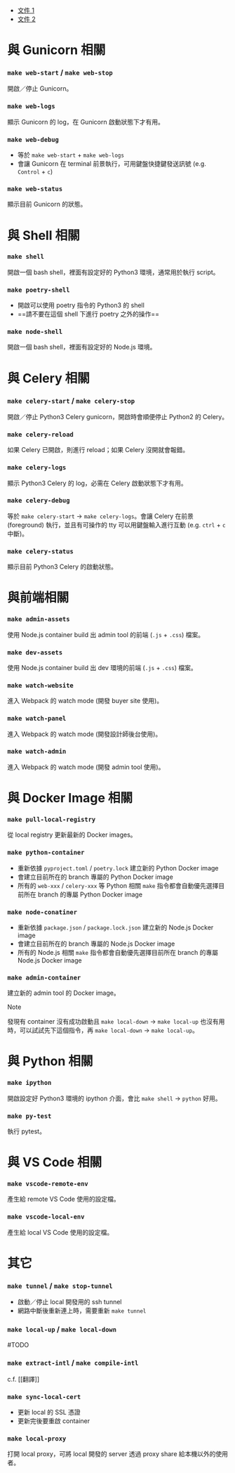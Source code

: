 - [文件 1](https://paper.dropbox.com/doc/Python-3---B1Nt4b8m9ercJm3gSz3eXQ4oAg-vppbyr3tvi9pgr6BSx8tk)
- [文件 2](https://sites.google.com/pinkoi.com/epd-wiki/home/dev-guide/for-backend-engineers/%E9%96%8B%E7%99%BC%E6%B5%81%E7%A8%8B/%E6%B8%AC%E8%A9%A6%E7%92%B0%E5%A2%83-make-%E9%96%8B%E7%99%BC%E6%8C%87%E4%BB%A4)

# 與 Gunicorn 相關

### `make web-start` / `make web-stop`

開啟／停止 Gunicorn。

### `make web-logs`

顯示 Gunicorn 的 log，在 Gunicorn 啟動狀態下才有用。

### `make web-debug`

- 等於 `make web-start` + `make web-logs`
- 會讓 Gunicorn 在 terminal 前景執行，可用鍵盤快捷鍵發送訊號 (e.g. `Control` + `c`)

### `make web-status`

顯示目前 Gunicorn 的狀態。

# 與 Shell 相關

### `make shell`

開啟一個 bash shell，裡面有設定好的 Python3 環境，通常用於執行 script。

### `make poetry-shell`

- 開啟可以使用 poetry 指令的 Python3 的 shell
- ==請不要在這個 shell 下進行 poetry 之外的操作==

### `make node-shell`

開啟一個 bash shell，裡面有設定好的 Node.js 環境。

# 與 Celery 相關

### `make celery-start` / `make celery-stop`

開啟／停止 Python3 Celery gunicorn，開啟時會順便停止 Python2 的 Celery。

### `make celery-reload`

如果 Celery 已開啟，則進行 reload；如果 Celery 沒開就會報錯。

### `make celery-logs`

顯示 Python3 Celery 的 log，必需在 Celery 啟動狀態下才有用。

### `make celery-debug`

等於 `make celery-start` → `make celery-logs`。會讓 Celery 在前景 (foreground) 執行，並且有可操作的 tty 可以用鍵盤輸入進行互動 (e.g. `ctrl` + `c` 中斷)。

### `make celery-status`

顯示目前 Python3 Celery 的啟動狀態。

# 與前端相關

### `make admin-assets`

使用 Node.js container build 出 admin tool 的前端 (`.js` + `.css`) 檔案。

### `make dev-assets`

使用 Node.js container build 出 dev 環境的前端 (`.js` + `.css`) 檔案。

### `make watch-website`

進入 Webpack 的 watch mode (開發 buyer site 使用)。

### `make watch-panel`

進入 Webpack 的 watch mode (開發設計師後台使用)。

### `make watch-admin`

進入 Webpack 的 watch mode (開發 admin tool 使用)。

# 與 Docker Image 相關

### `make pull-local-registry`

從 local registry 更新最新的 Docker images。

### `make python-container`

- 重新依據 `pyproject.toml` / `poetry.lock` 建立新的 Python Docker image
- 會建立目前所在的 branch 專屬的 Python Docker image
- 所有的 `web-xxx` / `celery-xxx` 等 Python 相關 `make` 指令都會自動優先選擇目前所在 branch 的專屬 Python Docker image

### `make node-conatiner`

- 重新依據 `package.json` / `package.lock.json` 建立新的 Node.js Docker image
- 會建立目前所在的 branch 專屬的 Node.js Docker image
- 所有的 Node.js 相關 `make` 指令都會自動優先選擇目前所在 branch 的專屬 Node.js Docker image

### `make admin-container`

建立新的 admin tool 的 Docker image。

>[!Note]
>發現有 container 沒有成功啟動且 `make local-down` → `make local-up` 也沒有用時，可以試試先下這個指令，再 `make local-down` → `make local-up`。

# 與 Python 相關

### `make ipython`

開啟設定好 Python3 環境的 ipython 介面，會比 `make shell` → `python` 好用。

### `make py-test`

執行 pytest。

# 與 VS Code 相關

### `make vscode-remote-env`

產生給 remote VS Code 使用的設定檔。

### `make vscode-local-env`

產生給 local VS Code 使用的設定檔。

# 其它

### `make tunnel` / `make stop-tunnel`

- 啟動／停止 local 開發用的 ssh tunnel
- 網路中斷後重新連上時，需要重新 `make tunnel`

### `make local-up` / `make local-down`

#TODO 

### `make extract-intl` / `make compile-intl`

c.f. [[翻譯]]

### `make sync-local-cert`

- 更新 local 的 SSL 憑證
- 更新完後要重啟 container

### `make local-proxy`

打開 local proxy，可將 local 開發的 server 透過 proxy share 給本機以外的使用者。
